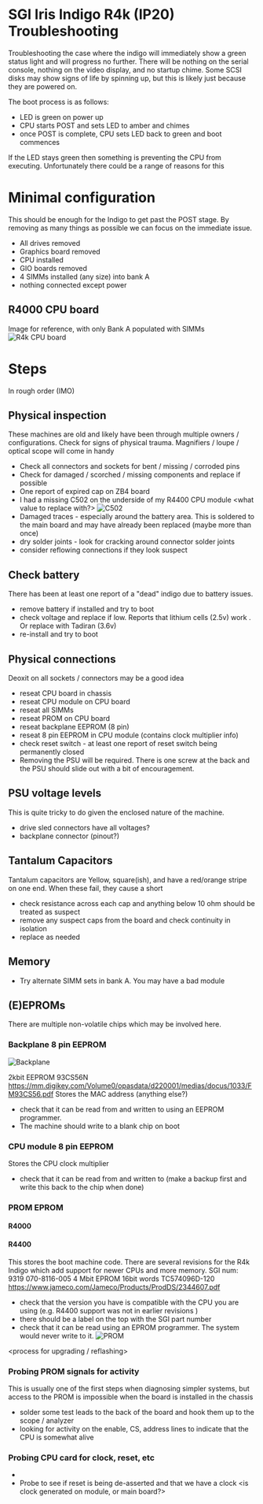 # SGI Iris Indigo R4k (IP20) Troubleshooting

Troubleshooting the case where the indigo will immediately show a green status light and will progress no further.  There will be nothing on the serial console, nothing on the video display, and no startup chime. Some SCSI disks may show signs of life by spinning up, but this is likely just because they are powered on.

The boot process is as follows:
 * LED is green on power up
 * CPU starts POST and sets LED to amber and chimes <validate>
 * once POST is complete, CPU sets LED back to green and boot commences

If the LED stays green then something is preventing the CPU from executing. Unfortunately there could be a range of reasons for this

<link to specs, manuals etc>

# Minimal configuration

This should be enough for the Indigo to get past the POST stage.  By removing as many things as possible we can focus on the immediate issue.
 * All drives removed
 * Graphics board removed
 * CPU installed
 * GIO boards removed
 * 4 SIMMs installed (any size) into bank A
 * nothing connected except power

## R4000 CPU board
Image for reference, with only Bank A populated with SIMMs
![R4k CPU board](pictures/CPU_Board.jpeg)

# Steps

In rough order (IMO)

## Physical inspection

These machines are old and likely have been through multiple owners / configurations.  Check for signs of physical trauma.  Magnifiers / loupe / optical scope will come in handy
 * Check all connectors and sockets for bent / missing / corroded pins
 * Check for damaged / scorched / missing components and replace if possible
  * One report of expired cap on ZB4 board <link>
  * I had a missing C502 on the underside of my R4400 CPU module <what value to replace with?> ![C502](pictures/C502.jpeg)
 * Damaged traces - especially around the battery area.  This is soldered to the main board and may have already been replaced (maybe more than once)
 * dry solder joints - look for cracking around connector solder joints
  * consider reflowing connections if they look suspect

## Check battery

There has been at least one report of a "dead" indigo due to battery issues.  <link>
 * remove battery if installed and try to boot
 * check voltage and replace if low.  Reports that lithium cells (2.5v) work <link>.  Or replace with Tadiran (3.6v)
 * re-install and try to boot

## Physical connections

Deoxit on all sockets / connectors may be a good idea
 * reseat CPU board in chassis
 * reseat CPU module on CPU board
 * reseat all SIMMs
 * reseat PROM on CPU board
 * reseat backplane EEPROM (8 pin)
 * reseat 8 pin EEPROM in CPU module (contains clock multiplier info)
 * check reset switch - at least one report of reset switch being permanently closed <link>
  * Removing the PSU will be required.  There is one screw at the back and the PSU should slide out with a bit of encouragement. 
 
## PSU voltage levels

This is quite tricky to do given the enclosed nature of the machine.
 * drive sled connectors have all voltages?
 * backplane connector (pinout?)

## Tantalum Capacitors
Tantalum capacitors are Yellow, square(ish), and have a red/orange stripe on one end.  When these fail, they cause a short
 * check resistance across each cap and anything below 10 ohm should be treated as suspect
 * remove any suspect caps from the board and check continuity in isolation
 * replace as needed

## Memory 

 * Try alternate SIMM sets in bank A.  You may have a bad module

## (E)EPROMs

There are multiple non-volatile chips which may be involved here.

### Backplane 8 pin EEPROM

![Backplane](pictures/Backplane.jpeg)

2kbit EEPROM
93CS56N https://mm.digikey.com/Volume0/opasdata/d220001/medias/docus/1033/FM93CS56.pdf
Stores the MAC address (anything else?)
 * check that it can be read from and written to using an EEPROM programmer.
 * The machine should write to a blank chip on boot

### CPU module 8 pin EEPROM

<link to image> <chip number>

Stores the CPU clock multiplier
 * check that it can be read from and written to (make a backup first and write this back to the chip when done) 

### PROM EPROM

#### R4000

#### R4400
This stores the boot machine code.  There are several revisions for the R4k Indigo which add support for newer CPUs and more memory.
<SGI part number to revision table>
SGI num: 9319 070-8116-005
4 Mbit EPROM 16bit words
TC574096D-120 https://www.jameco.com/Jameco/Products/ProdDS/2344607.pdf
 * check that the version you have is compatible with the CPU you are using (e.g. R4400 support was not in earlier revisions <validate>)
  * there should be a label on the top with the SGI part number
 * check that it can be read using an EPROM programmer.  The system would never write to it.
![PROM](pictures/PROM.jpeg)

<process for upgrading / reflashing>

### Probing PROM signals for activity

This is usually one of the first steps when diagnosing simpler systems, but access to the PROM is impossible when the board is installed in the chassis
 * solder some test leads to the back of the board and hook them up to the scope / analyzer
 * looking for activity on the enable, CS, address lines to indicate that the CPU is somewhat alive

<ROM pinout>

### Probing CPU card for clock, reset, etc

 * <pinout of connector>
 * Probe to see if reset is being de-asserted and that we have a clock <is clock generated on module, or main board?> 
